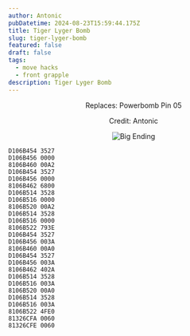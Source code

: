 ```yaml
---
author: Antonic
pubDatetime: 2024-08-23T15:59:44.175Z
title: Tiger Lyger Bomb
slug: tiger-lyger-bomb
featured: false
draft: false
tags:
  - move hacks
  - front grapple
description: Tiger Lyger Bomb
---
```

<center>
Replaces: Powerbomb Pin 05 <p>
Credit: Antonic

![Big Ending](../assets/tiger-lyger-bomb.gif)
</center>

```text
D106B454 3527
D106B456 0000
8106B460 00A2
D106B454 3527
D106B456 0000
8106B462 6800
D106B514 3528
D106B516 0000
8106B520 00A2
D106B514 3528
D106B516 0000
8106B522 793E
D106B454 3527
D106B456 003A
8106B460 00A0
D106B454 3527
D106B456 003A
8106B462 402A
D106B514 3528
D106B516 003A
8106B520 00A0
D106B514 3528
D106B516 003A
8106B522 4FE0
81326CFA 0060
81326CFE 0060
```
